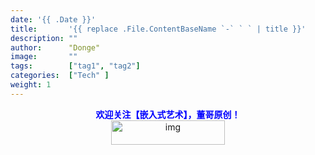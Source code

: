 ```yaml
---
date: '{{ .Date }}'
title:       '{{ replace .File.ContentBaseName `-` ` ` | title }}'
description: ""
author:      "Donge"
image:       ""
tags:        ["tag1", "tag2"]
categories:  ["Tech" ]
weight: 1
---
```



<center><b> <font color ="blue">欢迎关注【嵌入式艺术】，董哥原创！</font></b></center>

<div align=center><img src="https://image-1305421143.cos.ap-nanjing.myqcloud.com/image/Embeded_Art.gif" alt="img" width = "60%" height ="10%"/>
</div>
